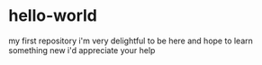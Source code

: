 # hello-world
my first repository
i'm very delightful to be here and hope to learn something new
i'd appreciate your help
